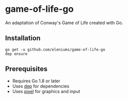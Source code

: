 # game-of-life-go
An adaptation of Conway's Game of Life created with Go.

## Installation
```
go get -u github.com/eleniums/game-of-life-go
dep ensure
```

## Prerequisites
- Requires Go 1.8 or later
- Uses [dep](https://github.com/golang/dep) for dependencies
- Uses [pixel](https://github.com/faiface/pixel) for graphics and input
